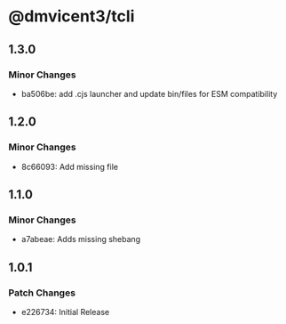 # @dmvicent3/tcli

## 1.3.0

### Minor Changes

- ba506be: add .cjs launcher and update bin/files for ESM compatibility

## 1.2.0

### Minor Changes

- 8c66093: Add missing file

## 1.1.0

### Minor Changes

- a7abeae: Adds missing shebang

## 1.0.1

### Patch Changes

- e226734: Initial Release
